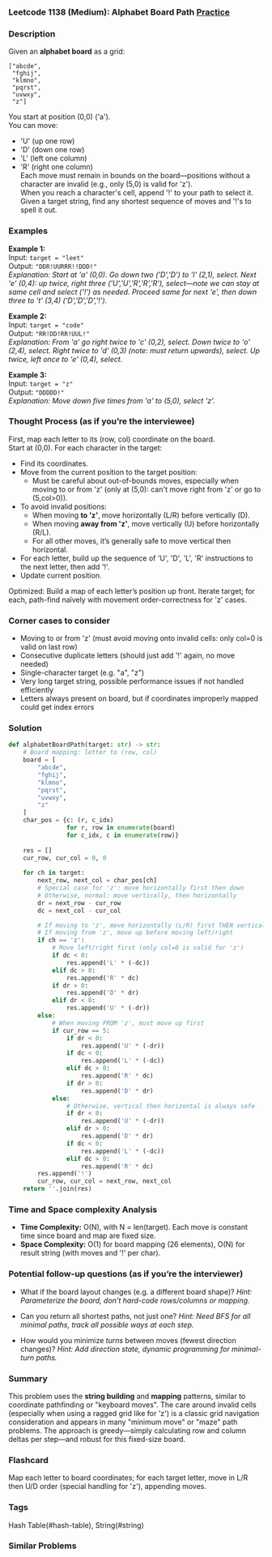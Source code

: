 ### Leetcode 1138 (Medium): Alphabet Board Path [Practice](https://leetcode.com/problems/alphabet-board-path)

### Description  
Given an **alphabet board** as a grid:  
```
["abcde", 
 "fghij", 
 "klmno", 
 "pqrst", 
 "uvwxy", 
 "z"]
```
You start at position (0,0) ('a').  
You can move:  
- 'U' (up one row)  
- 'D' (down one row)
- 'L' (left one column)
- 'R' (right one column)  
Each move must remain in bounds on the board—positions without a character are invalid (e.g., only (5,0) is valid for 'z').  
When you reach a character's cell, append '!' to your path to select it.  
Given a target string, find any shortest sequence of moves and '!'s to spell it out.

### Examples  

**Example 1:**  
Input: `target = "leet"`  
Output: `"DDR!UURRR!!DDD!"`  
*Explanation: Start at 'a' (0,0). Go down two ('D','D') to 'l' (2,1), select. Next 'e' (0,4): up twice, right three ('U','U','R','R','R'), select—note we can stay at same cell and select ('!') as needed. Proceed same for next 'e', then down three to 't' (3,4) ('D','D','D','!').*

**Example 2:**  
Input: `target = "code"`  
Output: `"RR!DD!RR!UUL!"`  
*Explanation: From 'a' go right twice to 'c' (0,2), select. Down twice to 'o' (2,4), select. Right twice to 'd' (0,3) (note: must return upwards), select. Up twice, left once to 'e' (0,4), select.*

**Example 3:**  
Input: `target = "z"`  
Output: `"DDDDD!"`  
*Explanation: Move down five times from 'a' to (5,0), select 'z'.*

### Thought Process (as if you’re the interviewee)  
First, map each letter to its (row, col) coordinate on the board.  
Start at (0,0). For each character in the target:
- Find its coordinates.
- Move from the current position to the target position:
  - Must be careful about out-of-bounds moves, especially when moving to or from 'z' (only at (5,0): can't move right from 'z' or go to (5,col>0)).
- To avoid invalid positions:
  - When moving **to 'z'**, move horizontally (L/R) before vertically (D).
  - When moving **away from 'z'**, move vertically (U) before horizontally (R/L).
  - For all other moves, it’s generally safe to move vertical then horizontal.
- For each letter, build up the sequence of 'U', 'D', 'L', 'R' instructions to the next letter, then add '!'.
- Update current position.

Optimized: Build a map of each letter’s position up front. Iterate target; for each, path-find naïvely with movement order-correctness for 'z' cases.

### Corner cases to consider  
- Moving to or from 'z' (must avoid moving onto invalid cells: only col=0 is valid on last row)
- Consecutive duplicate letters (should just add '!' again, no move needed)
- Single-character target (e.g. "a", "z")
- Very long target string, possible performance issues if not handled efficiently
- Letters always present on board, but if coordinates improperly mapped could get index errors

### Solution

```python
def alphabetBoardPath(target: str) -> str:
    # Board mapping: letter to (row, col)
    board = [
        "abcde",
        "fghij",
        "klmno",
        "pqrst",
        "uvwxy",
        "z"
    ]
    char_pos = {c: (r, c_idx)
                for r, row in enumerate(board)
                for c_idx, c in enumerate(row)}
    
    res = []
    cur_row, cur_col = 0, 0
    
    for ch in target:
        next_row, next_col = char_pos[ch]
        # Special case for 'z': move horizontally first then down
        # Otherwise, normal: move vertically, then horizontally
        dr = next_row - cur_row
        dc = next_col - cur_col

        # If moving to 'z', move horizontally (L/R) first THEN vertical
        # If moving from 'z', move up before moving left/right
        if ch == 'z':
            # Move left/right first (only col=0 is valid for 'z')
            if dc < 0:
                res.append('L' * (-dc))
            elif dc > 0:
                res.append('R' * dc)
            if dr > 0:
                res.append('D' * dr)
            elif dr < 0:
                res.append('U' * (-dr))
        else:
            # When moving FROM 'z', must move up first
            if cur_row == 5:
                if dr < 0:
                    res.append('U' * (-dr))
                if dc < 0:
                    res.append('L' * (-dc))
                elif dc > 0:
                    res.append('R' * dc)
                if dr > 0:
                    res.append('D' * dr)
            else:
                # Otherwise, vertical then horizontal is always safe
                if dr < 0:
                    res.append('U' * (-dr))
                elif dr > 0:
                    res.append('D' * dr)
                if dc < 0:
                    res.append('L' * (-dc))
                elif dc > 0:
                    res.append('R' * dc)
        res.append('!')
        cur_row, cur_col = next_row, next_col
    return ''.join(res)
```

### Time and Space complexity Analysis  
- **Time Complexity:** O(N), with N = len(target). Each move is constant time since board and map are fixed size.
- **Space Complexity:** O(1) for board mapping (26 elements), O(N) for result string (with moves and '!' per char).

### Potential follow-up questions (as if you’re the interviewer)  

- What if the board layout changes (e.g. a different board shape)?
  *Hint: Parameterize the board, don’t hard-code rows/columns or mapping.*

- Can you return all shortest paths, not just one?
  *Hint: Need BFS for all minimal paths, track all possible ways at each step.*

- How would you minimize *turns* between moves (fewest direction changes)?
  *Hint: Add direction state, dynamic programming for minimal-turn paths.*

### Summary
This problem uses the **string building** and **mapping** patterns, similar to coordinate pathfinding or "keyboard moves". The care around invalid cells (especially when using a ragged grid like for 'z') is a classic grid navigation consideration and appears in many "minimum move" or "maze" path problems. The approach is greedy—simply calculating row and column deltas per step—and robust for this fixed-size board.


### Flashcard
Map each letter to board coordinates; for each target letter, move in L/R then U/D order (special handling for 'z'), appending moves.

### Tags
Hash Table(#hash-table), String(#string)

### Similar Problems

